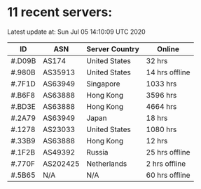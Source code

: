 # 11 recent servers:

Latest update at: Sun Jul 05 14:10:09 UTC 2020

| ID | ASN | Server Country | Online |
| -- | --- | -------------- | ------ |
| #.D09B | AS174 | United States | 32 hrs |
| #.980B | AS35913 | United States | 14 hrs offline |
| #.7F1D | AS63949 | Singapore | 1033 hrs |
| #.B6F8 | AS63888 | Hong Kong | 3596 hrs |
| #.BD3E | AS63888 | Hong Kong | 4664 hrs |
| #.2A79 | AS63949 | Japan | 18 hrs |
| #.1278 | AS23033 | United States | 1080 hrs |
| #.33B9 | AS63888 | Hong Kong | 12 hrs |
| #.1F2B | AS49392 | Russia | 25 hrs offline |
| #.770F | AS202425 | Netherlands | 2 hrs offline |
| #.5B65 | N/A | N/A | 60 hrs offline |


